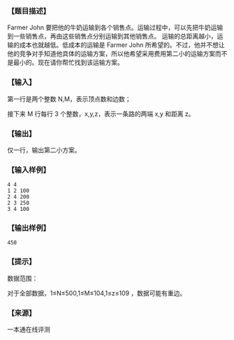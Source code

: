 ### 【题目描述】

Farmer John 要把他的牛奶运输到各个销售点。运输过程中，可以先把牛奶运输到一些销售点，再由这些销售点分别运输到其他销售点。 运输的总距离越小，运输的成本也就越低。低成本的运输是 Farmer John 所希望的。不过，他并不想让他的竞争对手知道他具体的运输方案，所以他希望采用费用第二小的运输方案而不是最小的。现在请你帮忙找到该运输方案。

### 【输入】

第一行是两个整数 N,M，表示顶点数和边数；

接下来 M 行每行 3 个整数，x,y,z，表示一条路的两端 x,y 和距离 z。

### 【输出】

仅一行，输出第二小方案。

### 【输入样例】

```
4 4
1 2 100
2 4 200
2 3 250
3 4 100
```

### 【输出样例】

```
450
```

### 【提示】

数据范围：

对于全部数据，1≤N≤500,1≤M≤104,1≤z≤109​​ ，数据可能有重边。


 ### 【来源】

 一本通在线评测 